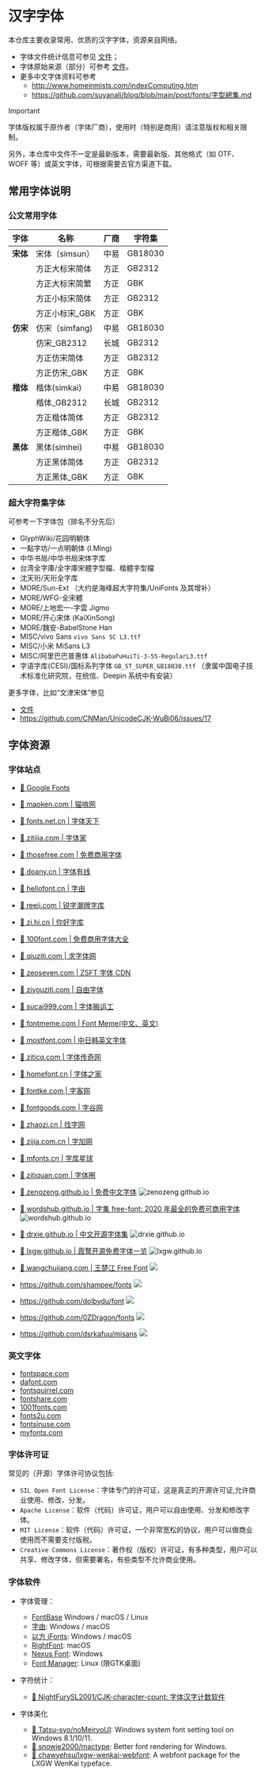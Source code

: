 # 汉字字体

本仓库主要收录常用、优质的汉字字体，资源来自网络。

- 字体文件统计信息可参见 [文件](./stats.tsv)；
- 字体原始来源（部分）可参考 [文件](./sources.tsv)。
- 更多中文字体资料可参考
  - <http://www.homeinmists.com/indexComputing.htm>
  - <https://github.com/suyanali/blog/blob/main/post/fonts/字型總集.md>

> [!IMPORTANT]
>
> 字体版权属于原作者（字体厂商），使用时（特别是商用）请注意版权和相关限制。
>
> 另外，本仓库中文件不一定是最新版本，需要最新版、其他格式（如 OTF、WOFF 等）或英文字体，可根据需要去官方渠道下载。

## 常用字体说明

### 公文常用字体

| 字体     | 名称            | 厂商 | 字符集  |
| -------- | --------------- | ---- | ------- |
| **宋体** | 宋体（simsun）  | 中易 | GB18030 |
|          | 方正大标宋简体  | 方正 | GB2312  |
|          | 方正大标宋简繁  | 方正 | GBK     |
|          | 方正小标宋简体  | 方正 | GB2312  |
|          | 方正小标宋\_GBK | 方正 | GBK     |
| **仿宋** | 仿宋（simfang)  | 中易 | GB18030 |
|          | 仿宋\_GB2312    | 长城 | GB2312  |
|          | 方正仿宋简体    | 方正 | GB2312  |
|          | 方正仿宋\_GBK   | 方正 | GBK     |
| **楷体** | 楷体(simkai)    | 中易 | GB18030 |
|          | 楷体\_GB2312    | 长城 | GB2312  |
|          | 方正楷体简体    | 方正 | GB2312  |
|          | 方正楷体\_GBK   | 方正 | GBK     |
| **黑体** | 黑体(simhei)    | 中易 | GB18030 |
|          | 方正黑体简体    | 方正 | GB2312  |
|          | 方正黑体\_GBK   | 方正 | GBK     |

### 超大字符集字体

可参考一下字体包（排名不分先后）

- GlyphWiki/花园明朝体
- 一點字坊/一点明朝体 (I.Ming)
- 中华书局/中华书局宋体字库
- 台湾全字庫/全字庫宋體字型檔、楷體字型檔
- 沈天珩/天珩全字库
- MORE/Sun-Ext （大约是海峰超大字符集/UniFonts 及其增补）
- MORE/WFG-全宋體
- MORE/上地宏一-字雲 Jigmo
- MORE/开心宋体 (KaiXinSong)
- MORE/魏安-BabelStone Han
- MISC/vivo Sans `vivo Sans SC L3.ttf`
- MISC/小米 MiSans L3
- MISC/阿里巴巴普惠体 `AlibabaPuHuiTi-3-55-RegularL3.ttf`
- 字语字库(CESI)/国标系列字体 `GB_ST_SUPER_GB18030.ttf` （隶属中国电子技术标准化研究院，在统信、Deepin 系统中有安装）

更多字体，比如“文津宋体”参见

- [文件](./sources.tsv)
- <https://github.com/CNMan/UnicodeCJK-WuBi06/issues/17>

## 字体资源

### 字体站点

- [:link: Google Fonts](https://fonts.google.com)
- [:link: maoken.com | 猫啃网](https://www.maoken.com)
- [:link: fonts.net.cn | 字体天下](https://www.fonts.net.cn)
- [:link: zitijia.com | 字体家](https://www.zitijia.com)
- [:link: thosefree.com | 免费商用字体](https://www.thosefree.com/design/fonts)
- [:link: doany.cn | 字体有线](https://font.doany.cn)
- [:link: hellofont.cn | 字由](https://www.hellofont.cn)
- [:link: reeji.com | 锐字潮牌字库](http://www.reeji.com)
- [:link: zi.hi.cn | 你好字库](https://zi.hi.cn)
- [:link: 100font.com | 免费商用字体大全](https://www.100font.com)
- [:link: qiuziti.com | 求字体网](https://www.qiuziti.com)
- [:link: zeoseven.com | ZSFT 字体 CDN](https://fonts.zeoseven.com)

- [:link: ziyouziti.com | 自由字体](https://ziyouziti.com)
- [:link: sucai999.com | 字体搬运工](https://font.sucai999.com)
- [:link: fontmeme.com | Font Meme(中文、英文)](https://fontmeme.com/ziti/chinese-fonts/)
- [:link: mostfont.com | 中日韩英文字体](https://www.mostfont.com/zh-cn/font/categories/chinese)
- [:link: ziticq.com | 字体传奇网](https://www.ziticq.com)
- [:link: homefont.cn | 字体之家](https://www.homefont.cn)
- [:link: fontke.com | 字客网](https://www.fontke.com)
- [:link: fontgoods.com | 字谷网](https://www.fontgoods.com)
- [:link: zhaozi.cn | 找字网](https://www.zhaozi.cn)
- [:link: zijia.com.cn | 字加网](https://www.zijia.com.cn)
- [:link: mfonts.cn | 字库星球](https://www.mfonts.cn)
- [:link: zitiquan.com | 字体圈](https://www.zitiquan.com)

- [:link: zenozeng.github.io | 免费中文字体](https://zenozeng.github.io/Free-Chinese-Fonts/) ![zenozeng.github.io](https://img.shields.io/github/last-commit/zenozeng/Free-Chinese-Fonts?style=flat-square)
- [:link: wordshub.github.io | 字集 free-font: 2020 年最全的免费可商用字体](https://wordshub.github.io/free-font/) ![wordshub.github.io](https://img.shields.io/github/last-commit/wordshub/free-font?style=flat-square)
- [:link: drxie.github.io | 中文开源字体集](https://drxie.github.io/OSFCC/) ![drxie.github.io](https://img.shields.io/github/last-commit/DrXie/OSFCC?style=flat-square)
- [:link: lxgw.github.io | 霞鹜开源免费字体一览](https://lxgw.github.io/2021/01/15/Lxgw-Opensource-Chinese-Fonts/) ![lxgw.github.io](https://img.shields.io/github/last-commit/lxgw/lxgw.github.io?style=flat-square&path=_posts/2021-01-15-Lxgw-Opensource-Chinese-Fonts.md)
- [:link: wangchujiang.com | 王楚江 Free Font](https://wangchujiang.com/free-font/) [![](https://img.shields.io/github/last-commit/jaywcjlove/free-font?style=flat-square)](https://github.com/jaywcjlove/free-font)

- <https://github.com/shampee/fonts> ![](https://img.shields.io/github/last-commit/shampee/fonts?style=flat-square)
- <https://github.com/dolbydu/font> ![](https://img.shields.io/github/last-commit/dolbydu/font?style=flat-square)
- <https://github.com/0ZDragon/fonts> ![](https://img.shields.io/github/last-commit/0ZDragon/fonts?style=flat-square)
- <https://github.com/dsrkafuu/misans> ![](https://img.shields.io/github/last-commit/dsrkafuu/misans?style=flat-square)


### 英文字体

- [fontspace.com](https://www.fontspace.com)
- [dafont.com](https://www.dafont.com)
- [fontsquirrel.com](https://www.fontsquirrel.com)
- [fontshare.com](https://www.fontshare.com)
- [1001fonts.com](https://www.1001fonts.com)
- [fonts2u.com](https://fonts2u.com)
- [fontsinuse.com](https://fontsinuse.com)
- [myfonts.com](https://www.myfonts.com)


### 字体许可证

常见的（开源）字体许可协议包括:

- `SIL Open Font License`：字体专门的许可证，这是真正的开源许可证,允许商业使用、修改、分发。
- `Apache License`：软件（代码）许可证，用户可以自由使用、分发和修改字体。
- `MIT License`：软件（代码）许可证，一个非常宽松的协议，用户可以做商业使用而不需要支付版税。
- `Creative Commons License`：著作权（版权）许可证，有多种类型，用户可以共享、修改字体，但需要署名，有些类型不允许商业使用。

### 字体软件


- 字体管理：

  - [FontBase](https://fontba.se) Windows / macOS / Linux 
  - [字由](https://www.hellofont.cn/): Windows / macOS 
  - [以方 iFonts](https://www.ifonts.com/): Windows / macOS 
  - [RightFont](https://rightfontapp.com): macOS 
  - [Nexus Font](https://www.xiles.app/index.html): Windows 
  - [Font Manager](https://github.com/FontManager/font-manager): Linux (限GTK桌面)

- 字符统计：

  - [:link: NightFurySL2001/CJK-character-count: 字体汉字计数软件](https://github.com/NightFurySL2001/CJK-character-count)

- 字体美化

  - [:link: Tatsu-syo/noMeiryoUI](https://github.com/Tatsu-syo/noMeiryoUI): Windows system font setting tool on Windows 8.1/10/11.
  - [:link: snowie2000/mactype](https://github.com/snowie2000/mactype): Better font rendering for Windows.
  - [:link: chawyehsu/lxgw-wenkai-webfont](https://github.com/chawyehsu/lxgw-wenkai-webfont): A webfont package for the LXGW WenKai typeface.
